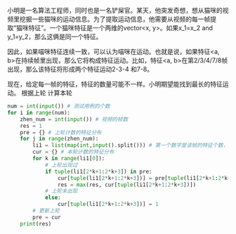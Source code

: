 小明是一名算法工程师，同时也是一名铲屎官。某天，他突发奇想，想从猫咪的视频里挖掘一些猫咪的运动信息。为了提取运动信息，他需要从视频的每一帧提取“猫咪特征”。一个猫咪特征是一个两维的vector<x, y>。如果x_1=x_2 and y_1=y_2，那么这俩是同一个特征。

​    因此，如果喵咪特征连续一致，可以认为喵咪在运动。也就是说，如果特征<a, b>在持续帧里出现，那么它将构成特征运动。比如，特征<a, b>在第2/3/4/7/8帧出现，那么该特征将形成两个特征运动2-3-4 和7-8。

现在，给定每一帧的特征，特征的数量可能不一样。小明期望能找到最长的特征运动。 根据上轮 计算本轮

```python
num = int(input()) # 测试用例的个数
for i in range(num):
    zhen_num = int(input()) # 视频的帧数
    res = 1
    pre = {} # 上轮计数的特征分布
    for j in range(zhen_num):
        li1 = list(map(int,input().split())) # 第一个数字是该帧的特征个数，接下来的数字是在特征的取值
        cur = {} # 本轮计数的特征分布
        for k in range(li1[0]):
            # 上轮出现过
            if tuple(li1[2*k+1:2*k+3]) in pre:
                cur[tuple(li1[2*k+1:2*k+3])] = pre[tuple(li1[2*k+1:2*k+3])] + 1
                res = max(res, cur[tuple(li1[2*k+1:2*k+3])])
            # 上轮未出现
            else:
                cur[tuple(li1[2*k+1:2*k+3])] = 1
        # 更新上轮
        pre = cur 
    print(res)
```


